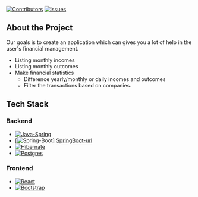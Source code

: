 <a name="readme-top"></a>

[![Contributors][contributors-shield]][contributors-url]
[![Issues][issues-shield]][issues-url]

## About the Project
Our goals is to create an application which can gives you a lot of help in the user's financial management.

* Listing monthly incomes
* Listing monthly outcomes
* Make financial statistics
  * Difference yearly/monthly or daily incomes and outcomes
  * Filter the transactions based on companies.

## Tech Stack

### Backend
* [![Java-Spring][Spring]][Spring-url]
* [![Spring-Boot][SpringBoot]] [SpringBoot-url]
* [![Hibernate][hibernate]][hibernate-url]
* [![Postgres][PostgreSQL]][postgres-url]

### Frontend

* [![React][React.js]][React-url]
* [![Bootstrap][Bootstrap.com]][Bootstrap-url]



[contributors-shield]: https://img.shields.io/github/contributors/CodecoolGlobal/el-proyecte-grande-sprint-1-java-domonkos97.svg?style=for-the-badge
[contributors-url]: https://github.com/CodecoolGlobal/el-proyecte-grande-sprint-1-java-domonkos97/graphs/contributors
[issues-shield]: https://img.shields.io/github/issues/CodecoolGlobal/el-proyecte-grande-sprint-1-java-domonkos97.svg?style=for-the-badge
[issues-url]: https://github.com/CodecoolGlobal/el-proyecte-grande-sprint-1-java-domonkos97/issues

[React.js]: https://img.shields.io/badge/React-20232A?style=for-the-badge&logo=react&logoColor=61DAFB
[React-url]: https://reactjs.org/

[Spring]: https://img.shields.io/badge/Spring-6DB33F?style=for-the-badge&logo=spring&logoColor=white
[Spring-url]: https://spring.io
[Java]: 	https://img.shields.io/badge/Java-ED8B00?style=for-the-badge&logo=java&logoColor=white

[Bootstrap.com]: https://img.shields.io/badge/Bootstrap-563D7C?style=for-the-badge&logo=bootstrap&logoColor=white
[Bootstrap-url]: https://getbootstrap.com

[SpringBoot]: https://img.shields.io/badge/Spring_Boot-6DB33F?style=for-the-badge&logo=springboot&logoColor=white
[SpringBoot-url]: https://spring.io/projects/spring-boot

[PostgreSQL]: https://img.shields.io/badge/Postgresql-20232A?style=for-the-badge&logo=postgresql
[postgres-url]:https://postgresql.org

[hibernate]: https://img.shields.io/badge/Hibernate-20232A?style=for-the-badge&logo=hibernate&logoColor=61DAFB
[hibernate-url]: https://hibernate.org



